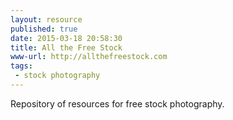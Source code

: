 ```yaml
---
layout: resource
published: true
date: 2015-03-18 20:58:30
title: All the Free Stock
www-url: http://allthefreestock.com
tags: 
 - stock photography
---
```


Repository of resources for free stock photography.

